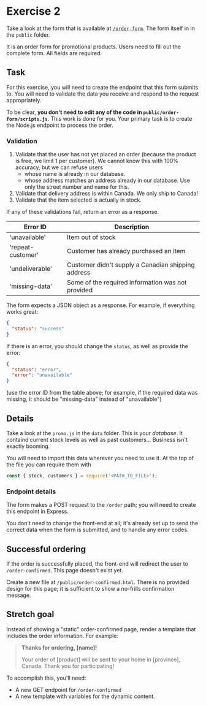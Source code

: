 # Exercise 2

Take a look at the form that is available at [`/order-form`](http://localhost:8000/order-form). The form itself in in the `public` folder.

It is an order form for promotional products. Users need to fill out the complete form. All fields are required.

## Task

For this exercise, you will need to create the endpoint that this form submits to. You will need to validate the data you receive and respond to the request appropriately.

To be clear, **you don't need to edit any of the code in `public/order-form/scripts.js`**. This work is done for you. Your primary task is to create the Node.js endpoint to process the order.

### Validation

1. Validate that the user has not yet placed an order (because the product is free, we limit 1 per customer). We cannot know this with 100% accuracy, but we can refuse users
   - whose name is already in our database.
   - whose address matches an address already in our database. Use only the street number and name for this.
2. Validate that delivery address is within Canada. We only ship to Canada!
3. Validate that the item selected is actually in stock.

If any of these validations fail, return an error as a response.

| Error ID          | Description                                        |
| ----------------- | -------------------------------------------------- |
| 'unavailable'     | Item out of stock                                  |
| 'repeat-customer' | Customer has already purchased an item             |
| 'undeliverable'   | Customer didn't supply a Canadian shipping address |
| 'missing-data'    | Some of the required information was not provided  |

The form expects a JSON object as a response. For example, if everything works great:

```json
{
  "status": "success"
}
```

If there is an error, you should change the `status`, as well as provide the error:

```json
{
  "status": "error",
  "error": "unavailable"
}
```

(use the error ID from the table above; for example, if the required data was missing, it should be "missing-data" instead of "unavailable")

## Details

Take a look at the `promo.js` in the `data` folder. This is your _database_. It containd current stock levels as well as past customers... Business isn't exactly booming.

You will need to import this data wherever you need to use it. At the top of the file you can require them with

```js
const { stock, customers } = require('<PATH_TO_FILE>');
```

### Endpoint details

The form makes a POST request to the `/order` path; you will need to create this endpoint in Express.

You don't need to change the front-end at all; it's already set up to send the correct data when the form is submitted, and to handle any error codes.

## Successful ordering

If the order is successfully placed, the front-end will redirect the user to `/order-confirmed`. This page doesn't exist yet.

Create a new file at `/public/order-confirmed.html`. There is no provided design for this page; it is sufficient to show a no-frills confirmation message.

## Stretch goal

Instead of showing a "static" order-confirmed page, render a template that includes the order information. For example:

> **Thanks for ordering, [name]!**
>
> Your order of [product] will be sent to your home in [province], Canada. Thank you for participating!

To accomplish this, you'll need:

- A new GET endpoint for `/order-confirmed`
- A new template with variables for the dynamic content.
